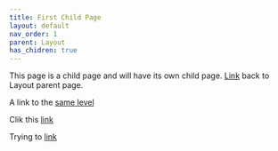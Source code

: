 ```yaml
---
title: First Child Page
layout: default
nav_order: 1
parent: Layout
has_chidren: true
---
```

 This page is a child page and will have its own child page. [Link](/docs/layout/layout.md) back to Layout parent page.

 A link to the [same level](/docs/layout/subcategory/child-2.md)

 Clik this [link](/assets/linked-files/test.m)

 Trying to [link](../layout.md#layout-header)